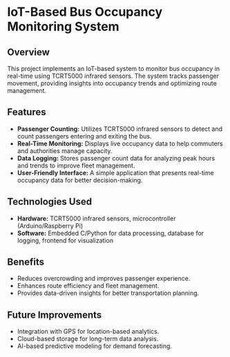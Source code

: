 # IoT-Based Bus Occupancy Monitoring System  

## Overview  
This project implements an IoT-based system to monitor bus occupancy in real-time using TCRT5000 infrared sensors. The system tracks passenger movement, providing insights into occupancy trends and optimizing route management.  

## Features  
- **Passenger Counting:** Utilizes TCRT5000 infrared sensors to detect and count passengers entering and exiting the bus.  
- **Real-Time Monitoring:** Displays live occupancy data to help commuters and authorities manage capacity.  
- **Data Logging:** Stores passenger count data for analyzing peak hours and trends to improve fleet management.  
- **User-Friendly Interface:** A simple application that presents real-time occupancy data for better decision-making.  

## Technologies Used  
- **Hardware:** TCRT5000 infrared sensors, microcontroller (Arduino/Raspberry Pi)  
- **Software:** Embedded C/Python for data processing, database for logging, frontend for visualization  

## Benefits  
- Reduces overcrowding and improves passenger experience.  
- Enhances route efficiency and fleet management.  
- Provides data-driven insights for better transportation planning.  

## Future Improvements  
- Integration with GPS for location-based analytics.  
- Cloud-based storage for long-term data analysis.  
- AI-based predictive modeling for demand forecasting.  
